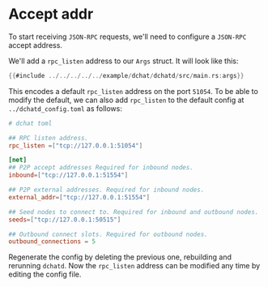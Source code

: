 # Accept addr

To start receiving `JSON-RPC` requests, we'll need to configure a
`JSON-RPC` accept address.

We'll add a `rpc_listen` address to our `Args` struct. It will look
like this:

```rust
{{#include ../../../../../example/dchat/dchatd/src/main.rs:args}}
```

This encodes a default `rpc_listen` address on the port `51054`. To be
able to modify the default, we can also add `rpc_listen` to the default
config at `../dchatd_config.toml` as follows:

```toml
# dchat toml

## RPC listen address. 
rpc_listen =["tcp://127.0.0.1:51054"]

[net]
## P2P accept addresses Required for inbound nodes.
inbound=["tcp://127.0.0.1:51554"]

## P2P external addresses. Required for inbound nodes.
external_addr=["tcp://127.0.0.1:51554"]

## Seed nodes to connect to. Required for inbound and outbound nodes.
seeds=["tcp://127.0.0.1:50515"]

## Outbound connect slots. Required for outbound nodes.
outbound_connections = 5
```

Regenerate the config by deleting the previous one, rebuilding and
rerunning `dchatd`. Now the `rpc_listen` address can be modified any
time by editing the config file.

